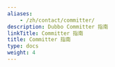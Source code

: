 ```yaml
---
aliases:
    - /zh/contact/committer/
description: Dubbo Committer 指南
linkTitle: Committer 指南
title: Committer 指南
type: docs
weight: 4
---
```

